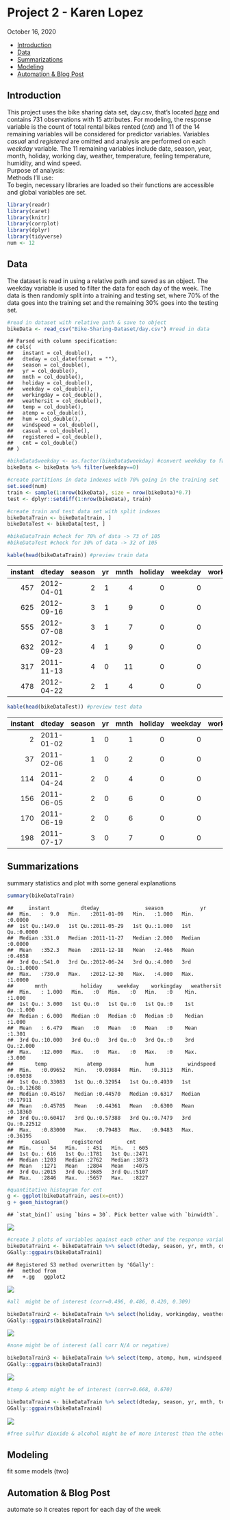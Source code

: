 Project 2 - Karen Lopez
================
October 16, 2020

  - [Introduction](#introduction)
  - [Data](#data)
  - [Summarizations](#summarizations)
  - [Modeling](#modeling)
  - [Automation & Blog Post](#automation-blog-post)

## Introduction

This project uses the bike sharing data set, day.csv, that’s located
*[here](https://archive.ics.uci.edu/ml/datasets/Bike+Sharing+Dataset)*
and contains 731 observations with 15 attributes. For modeling, the
response variable is the count of total rental bikes rented (*cnt*) and
11 of the 14 remaining variables will be considered for predictor
variables. Variables *casual* and *registered* are omitted and analysis
are performed on each *weekday* variable. The 11 remaining variables
include date, season, year, month, holiday, working day, weather,
temperature, feeling temperature, humidity, and wind speed.  
Purpose of analysis:  
Methods I’ll use:  
To begin, necessary libraries are loaded so their functions are
accessible and global variables are set.

``` r
library(readr)
library(caret)
library(knitr)
library(corrplot)
library(dplyr)
library(tidyverse)
num <- 12
```

## Data

The dataset is read in using a relative path and saved as an object. The
weekday variable is used to filter the data for each day of the week.
The data is then randomly split into a training and testing set, where
70% of the data goes into the training set and the remaining 30% goes
into the testing set.

``` r
#read in dataset with relative path & save to object
bikeData <- read_csv("Bike-Sharing-Dataset/day.csv") #read in data
```

    ## Parsed with column specification:
    ## cols(
    ##   instant = col_double(),
    ##   dteday = col_date(format = ""),
    ##   season = col_double(),
    ##   yr = col_double(),
    ##   mnth = col_double(),
    ##   holiday = col_double(),
    ##   weekday = col_double(),
    ##   workingday = col_double(),
    ##   weathersit = col_double(),
    ##   temp = col_double(),
    ##   atemp = col_double(),
    ##   hum = col_double(),
    ##   windspeed = col_double(),
    ##   casual = col_double(),
    ##   registered = col_double(),
    ##   cnt = col_double()
    ## )

``` r
#bikeData$weekday <- as.factor(bikeData$weekday) #convert weekday to factor
bikeData <- bikeData %>% filter(weekday==0)

#create partitions in data indexes with 70% going in the training set
set.seed(num)
train <- sample(1:nrow(bikeData), size = nrow(bikeData)*0.7)
test <- dplyr::setdiff(1:nrow(bikeData), train)

#create train and test data set with split indexes
bikeDataTrain <- bikeData[train, ]
bikeDataTest <- bikeData[test, ]

#bikeDataTrain #check for 70% of data -> 73 of 105
#bikeDataTest #check for 30% of data -> 32 of 105

kable(head(bikeDataTrain)) #preview train data
```

| instant | dteday     | season | yr | mnth | holiday | weekday | workingday | weathersit |     temp |    atemp |      hum | windspeed | casual | registered |  cnt |
| ------: | :--------- | -----: | -: | ---: | ------: | ------: | ---------: | ---------: | -------: | -------: | -------: | --------: | -----: | ---------: | ---: |
|     457 | 2012-04-01 |      2 |  1 |    4 |       0 |       0 |          0 |          2 | 0.425833 | 0.417287 | 0.676250 | 0.1722670 |   2347 |       3694 | 6041 |
|     625 | 2012-09-16 |      3 |  1 |    9 |       0 |       0 |          0 |          1 | 0.580000 | 0.563125 | 0.570000 | 0.0901833 |   2166 |       5167 | 7333 |
|     555 | 2012-07-08 |      3 |  1 |    7 |       0 |       0 |          0 |          1 | 0.822500 | 0.790396 | 0.573750 | 0.1256290 |   1203 |       3469 | 4672 |
|     632 | 2012-09-23 |      4 |  1 |    9 |       0 |       0 |          0 |          1 | 0.529167 | 0.518933 | 0.467083 | 0.2232580 |   2454 |       5453 | 7907 |
|     317 | 2011-11-13 |      4 |  0 |   11 |       0 |       0 |          0 |          1 | 0.440833 | 0.430550 | 0.458333 | 0.2817210 |   1004 |       2713 | 3717 |
|     478 | 2012-04-22 |      2 |  1 |    4 |       0 |       0 |          0 |          3 | 0.396667 | 0.389504 | 0.835417 | 0.3445460 |    120 |        907 | 1027 |

``` r
kable(head(bikeDataTest)) #preview test data
```

| instant | dteday     | season | yr | mnth | holiday | weekday | workingday | weathersit |     temp |    atemp |      hum | windspeed | casual | registered |  cnt |
| ------: | :--------- | -----: | -: | ---: | ------: | ------: | ---------: | ---------: | -------: | -------: | -------: | --------: | -----: | ---------: | ---: |
|       2 | 2011-01-02 |      1 |  0 |    1 |       0 |       0 |          0 |          2 | 0.363478 | 0.353739 | 0.696087 |  0.248539 |    131 |        670 |  801 |
|      37 | 2011-02-06 |      1 |  0 |    2 |       0 |       0 |          0 |          1 | 0.285833 | 0.291671 | 0.568333 |  0.141800 |    354 |       1269 | 1623 |
|     114 | 2011-04-24 |      2 |  0 |    4 |       0 |       0 |          0 |          2 | 0.581667 | 0.551763 | 0.810833 |  0.192175 |   1710 |       2481 | 4191 |
|     156 | 2011-06-05 |      2 |  0 |    6 |       0 |       0 |          0 |          2 | 0.648333 | 0.616804 | 0.652500 |  0.138692 |   1685 |       3221 | 4906 |
|     170 | 2011-06-19 |      2 |  0 |    6 |       0 |       0 |          0 |          2 | 0.699167 | 0.645846 | 0.666667 |  0.102000 |   1639 |       3105 | 4744 |
|     198 | 2011-07-17 |      3 |  0 |    7 |       0 |       0 |          0 |          1 | 0.719167 | 0.669833 | 0.604167 |  0.245033 |   2006 |       3296 | 5302 |

## Summarizations

summary statistics and plot with some general explanations

``` r
summary(bikeDataTrain)
```

    ##     instant          dteday               season            yr        
    ##  Min.   :  9.0   Min.   :2011-01-09   Min.   :1.000   Min.   :0.0000  
    ##  1st Qu.:149.0   1st Qu.:2011-05-29   1st Qu.:1.000   1st Qu.:0.0000  
    ##  Median :331.0   Median :2011-11-27   Median :2.000   Median :0.0000  
    ##  Mean   :352.3   Mean   :2011-12-18   Mean   :2.466   Mean   :0.4658  
    ##  3rd Qu.:541.0   3rd Qu.:2012-06-24   3rd Qu.:4.000   3rd Qu.:1.0000  
    ##  Max.   :730.0   Max.   :2012-12-30   Max.   :4.000   Max.   :1.0000  
    ##       mnth           holiday     weekday    workingday   weathersit   
    ##  Min.   : 1.000   Min.   :0   Min.   :0   Min.   :0    Min.   :1.000  
    ##  1st Qu.: 3.000   1st Qu.:0   1st Qu.:0   1st Qu.:0    1st Qu.:1.000  
    ##  Median : 6.000   Median :0   Median :0   Median :0    Median :1.000  
    ##  Mean   : 6.479   Mean   :0   Mean   :0   Mean   :0    Mean   :1.301  
    ##  3rd Qu.:10.000   3rd Qu.:0   3rd Qu.:0   3rd Qu.:0    3rd Qu.:2.000  
    ##  Max.   :12.000   Max.   :0   Max.   :0   Max.   :0    Max.   :3.000  
    ##       temp             atemp              hum           windspeed      
    ##  Min.   :0.09652   Min.   :0.09884   Min.   :0.3113   Min.   :0.05038  
    ##  1st Qu.:0.33083   1st Qu.:0.32954   1st Qu.:0.4939   1st Qu.:0.12688  
    ##  Median :0.45167   Median :0.44570   Median :0.6317   Median :0.17911  
    ##  Mean   :0.45785   Mean   :0.44361   Mean   :0.6300   Mean   :0.18360  
    ##  3rd Qu.:0.60417   3rd Qu.:0.57388   3rd Qu.:0.7479   3rd Qu.:0.22512  
    ##  Max.   :0.83000   Max.   :0.79483   Max.   :0.9483   Max.   :0.36195  
    ##      casual       registered        cnt      
    ##  Min.   :  54   Min.   : 451   Min.   : 605  
    ##  1st Qu.: 616   1st Qu.:1781   1st Qu.:2471  
    ##  Median :1203   Median :2762   Median :3873  
    ##  Mean   :1271   Mean   :2804   Mean   :4075  
    ##  3rd Qu.:2015   3rd Qu.:3685   3rd Qu.:5107  
    ##  Max.   :2846   Max.   :5657   Max.   :8227

``` r
#quantitative histogram for cnt
g <- ggplot(bikeDataTrain, aes(x=cnt))
g + geom_histogram()
```

    ## `stat_bin()` using `bins = 30`. Pick better value with `binwidth`.

![](README_files/figure-gfm/summaries-1.png)<!-- -->

``` r
#create 3 plots of variables against each other and the response variable
bikeDataTrain1 <- bikeDataTrain %>% select(dteday, season, yr, mnth, cnt)
GGally::ggpairs(bikeDataTrain1)
```

    ## Registered S3 method overwritten by 'GGally':
    ##   method from   
    ##   +.gg   ggplot2

![](README_files/figure-gfm/summaries-2.png)<!-- -->

``` r
#all  might be of interest (corr=0.496, 0.486, 0.420, 0.309)

bikeDataTrain2 <- bikeDataTrain %>% select(holiday, workingday, weathersit, cnt)
GGally::ggpairs(bikeDataTrain2)
```

![](README_files/figure-gfm/summaries-3.png)<!-- -->

``` r
#none might be of interest (all corr N/A or negative)

bikeDataTrain3 <- bikeDataTrain %>% select(temp, atemp, hum, windspeed, cnt)
GGally::ggpairs(bikeDataTrain3)
```

![](README_files/figure-gfm/summaries-4.png)<!-- -->

``` r
#temp & atemp might be of interest (corr=0.668, 0.670)

bikeDataTrain4 <- bikeDataTrain %>% select(dteday, season, yr, mnth, temp, atemp, cnt)
GGally::ggpairs(bikeDataTrain4)
```

![](README_files/figure-gfm/summaries-5.png)<!-- -->

``` r
#free sulfur dioxide & alcohol might be of more interest than the others but I want to add more predictors
```

## Modeling

fit some models (two)

## Automation & Blog Post

automate so it creates report for each day of the week
